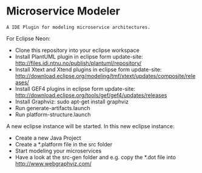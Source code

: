 # Microservice Modeler

`A IDE Plugin for modeling microservice architectures.`

For Eclipse Neon:
* Clone this repository into your eclipse workspace
* Install PlantUML plugin in eclipse form update-site: http://files.idi.ntnu.no/publish/plantuml/repository/
* Install Xtext and Xtend plugins in eclipse form update-site: http://download.eclipse.org/modeling/tmf/xtext/updates/composite/releases/
* Install GEF4 plugins in eclipse form update-site: http://download.eclipse.org/tools/gef/gef4/updates/releases
* Install Graphviz: sudo apt-get install graphviz
* Run generate-artifacts.launch
* Run platform-structure.launch

A new eclipse instance will be started. In this new eclipse instance:
* Create a new Java Project
* Create a *.platform file in the src folder
* Start modeling your microservices
* Have a look at the src-gen folder and e.g. copy the *.dot file into http://www.webgraphviz.com/